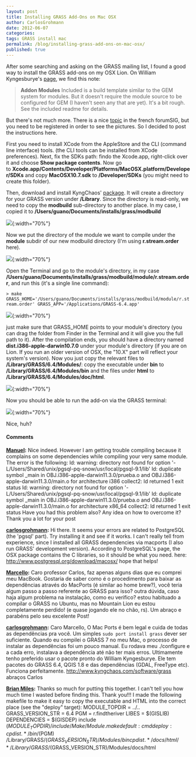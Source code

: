 ```yaml
---
layout: post
title: Installing GRASS Add-Ons on Mac OSX
author: CarlosGrohmann
date: 2012-06-07
categories: 
tags: GRASS install mac
permalink: /blog/installing-grass-add-ons-on-mac-osx/
published: true
---
```


After some searching and asking on the GRASS mailing list, I found a good way to install the GRASS add-ons on my OSX Lion. On William Kyngesburye's [page](http://www.kyngchaos.com/software/grass), we find this note: 

> **Addon Modules** Included is a build template similar to the GEM system for modules. But it doesn't require the module source to be configured for GEM (I haven't seen any that are yet). It's a bit rough. See the included readme for details.

But there's not much more. There is a nice [topic](http://www.forumsig.org/showthread.php?t=33173) in the french forumSIG, but you need to be registered in order to see the pictures. So I decided to post the instructions here.  

First you need to install XCode from the AppleStore and the CLI (command line interface) tools. (the CLI tools can be installed from XCode preferences). Next, fix the SDKs path: findo the Xcode.app, right-click over it and choose **Show package contents**. Now go to **Xcode.app/Contents/Developer/Platforms/MacOSX.platform/Developer/SDKs** and copy **MacOSX10.7.sdk** to **/Developer/SDKs** (you might need to create this folder).  

Then, download and install KyngChaos' [package](http://www.kyngchaos.com/files/software/grass/GRASS-6.4.2-3-Snow.dmg). It will create a directory for your GRASS version under **/Library**. Since the directory is read-only, we need to copy the **modbuild** sub-directory to another place. In my case, I copied it to **/Users/guano/Documents/installs/grass/modbuild**   

![](/img/addons1.png){:width="70%"}    

Now we put the directory of the module we want to compile under the **module** subdir of our new modbuild directory (I'm using **r.stream.order** here).   

![](/img/addons2.png){:width="70%"}    

Open the Terminal and go to the module's directory, in my case **/Users/guano/Documents/installs/grass/modbuild/module/r.stream.order**, and run this (it's a single line command): 

`> make GRASS_HOME='/Users/guano/Documents/installs/grass/modbuild/module/r.stream.order' GRASS_APP='/Applications/GRASS-6.4.app'`


![](/img/addons3.png){:width="70%"}   

just make sure that GRASS_HOME points to your module's directory (you can drag the folder from Finder in the Terminal and it will give you the full path to it). After the compilation ends, you should have a directory named **dist.i386-apple-darwin10.7.0** under your module's directory (if you are on Lion. If you run an older version of OSX, the "10.X" part will reflect your system's version). Now you just copy the relevant files to **/Library/GRASS/6.4/Modules/**: copy the executable under **bin** to **/Library/GRASS/6.4/Modules/bin** and the files under **html** to **/Library/GRASS/6.4/Modules/doc/html**.  

![](/img/addons4.png){:width="70%"}   

Now you should be able to run the add-on via the GRASS terminal:   

![](/img/addons5.png){:width="70%"}   

Nice, huh?



#### Comments


**[Manuel](#24 "2012-06-23 12:53:25"):** Nice indeed. However I am getting trouble compiling because it complains on some dependencies while compiling your very same module. The error is the following: ld: warning: directory not found for option '-L/Users/Shared/unix/pgsql-pq-snow/usr/local/pgsql-9.1/lib' ld: duplicate symbol \_main in OBJ.i386-apple-darwin11.3.0/prueba.o and OBJ.i386-apple-darwin11.3.0/main.o for architecture i386 collect2: ld returned 1 exit status ld: warning: directory not found for option '-L/Users/Shared/unix/pgsql-pq-snow/usr/local/pgsql-9.1/lib' ld: duplicate symbol \_main in OBJ.i386-apple-darwin11.3.0/prueba.o and OBJ.i386-apple-darwin11.3.0/main.o for architecture x86_64 collect2: ld returned 1 exit status Have you had this problem also? Any idea on how to overcome it? Thank you a lot for your post


**[carlosgrohmann](#25 "2012-06-24 15:29:30"):** Hi there. It seems your errors are related to PostgreSQL (the 'pgsql' part). Try installing it and see if it works. I can't really tell from experience, since I installed all GRASS dependencies via macports (I also run GRASS' development version). According to PostgreSQL's page, the OSX package contains the C libraries, so it should be what you need. here: http://www.postgresql.org/download/macosx/ hope that helps!


**[Marcello](#26 "2012-09-13 20:46:16"):** Caro professor Carlos, faz apenas alguns dias que eu comprei meu MacBook. Gostaria de saber como é o procedimento para baixar as dependências através do MacPorts (é similar ao home brew?), você teria algum passo a passo referente ao GRASS para isso? outra dúvida, caso haja algum problema na instalação, como eu verifico? estou habituado a compilar o GRASS no Ubuntu, mas no Mountain Lion eu estou completamente perdido! (e quase jogando ele no chão, rs). Um abraço e parabéns pelo seu excelente Post!


**[carlosgrohmann](#27 "2012-09-14 21:01:49"):** Caro Marcello, O Mac Ports é bem legal e cuida de todas as dependências pra você. Um simples `sudo port install grass` dever ser suficiente. Quando eu compilei o GRASS 7 no meu Mac, o processo de instalar as dependências foi um pouco manual. Eu rodava meu ./configure e a cada erro, instalava a dependência até não ter mais erros. Ultimamente tenho preferido usar o pacote pronto do William Kyngesburye. Ele tem pacotes do GRASS 6.4, QGIS 1.8 e das dependências (GDAL, FreeType etc). Funciona perfeitamente. http://www.kyngchaos.com/software/grass abraços Carlos


**[Brian Miles](#28 "2013-02-01 16:26:23"):** Thanks so much for putting this together. I can't tell you how much time I wasted before finding this. Thank you!!! I made the following makefile to make it easy to copy the executable and HTML into the correct place (see the "deploy" target): MODULE_TOPDIR = ../.. GRASS_VERSION_STR = 6.4 PGM = r.findtheriver LIBES = $(GISLIB) DEPENDENCIES = $(GISDEP) include $(MODULE_TOPDIR)/include/Make/Module.make default: cmd deploy: cp dist.*/bin/$(PGM) /Library/GRASS/$(GRASS_VERSION_STR)/Modules/bin cp dist.*/docs/html/* /Library/GRASS/$(GRASS_VERSION_STR)/Modules/docs/html



